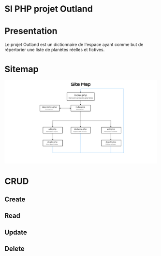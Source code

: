 # SI PHP projet Outland

# Presentation
Le projet Outland est un dictionnaire de l'espace ayant comme but de répertorier une liste de planètes réelles et fictives.

# Sitemap
![image](/ref/SiteMap.png)
# CRUD

## Create

## Read

## Update

## Delete

